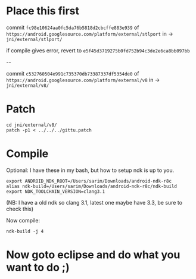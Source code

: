 Place this first
==

commit `fc98e10624aa0fc5da76b5818d2cbcffe883e939` 
of `https://android.googlesource.com/platform/external/stlport`
in -> `jni/external/stlport/`

if compile gives error, revert to `e5f45d3719275b0fd752b94c3de2e6ca8bb097bb`

--

commit `c532760504e991c735370db73387337df5354de0` 
of `https://android.googlesource.com/platform/external/v8`
in -> `jni/external/v8/`


Patch
==

	cd jni/external/v8/
	patch -p1 < ../../../gittu.patch



Compile
==


Optional:
I have these in my bash, but how to setup ndk is up to you.

	export ANDROID_NDK_ROOT=/Users/sarim/Downloads/android-ndk-r8c
	alias ndk-build=/Users/sarim/Downloads/android-ndk-r8c/ndk-build
	export NDK_TOOLCHAIN_VERSION=clang3.1

(NB: I have a old ndk so clang 3.1, latest one maybe have 3.3, be sure to check this)

Now compile:

	ndk-build -j 4


Now goto eclipse and do what you want to do ;)
==